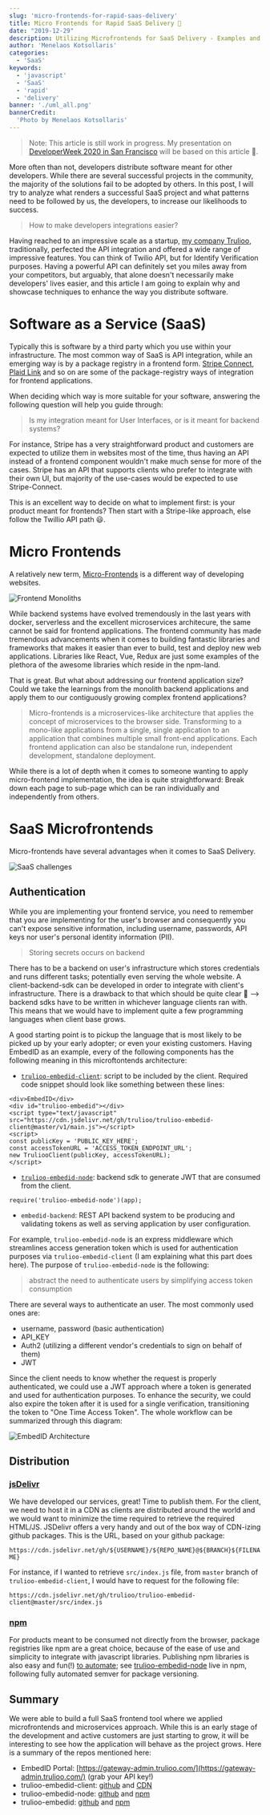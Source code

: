 ```yaml
---
slug: 'micro-frontends-for-rapid-saas-delivery'
title: Micro Frontends for Rapid SaaS Delivery 👾
date: "2019-12-29"
description: Utilizing Microfrontends for SaaS Delivery - Examples and real life implementations
author: 'Menelaos Kotsollaris'
categories:
  - 'SaaS'
keywords:
  - 'javascript'
  - 'SaaS'
  - 'rapid'
  - 'delivery'
banner: './uml_all.png'
bannerCredit:
  'Photo by Menelaos Kotsollaris'
---
```

> Note: This article is still work in progress.
> My presentation on [DeveloperWeek 2020 in San Francisco](https://developerweek2020.sched.com/event/YYR5) will be based on this article 👾.

More often than not, developers distribute software meant for other developers. While there are several successful projects in the community, the majority of the solutions fail to be adopted by others. In this post, I will try to analyze what renders a successful SaaS project and what patterns need to be followed by us, the developers, to increase our likelihoods to success. 

> How to make developers integrations easier?

Having reached to an impressive scale as a startup, [my company Trulioo](https://www.trulioo.com/), traditionally, perfected the API integration and offered a wide range of impressive features. You can think of Twilio API, but for Identify Verification purposes. Having a powerful API can definitely set you miles away from your competitors, but arguably, that alone doesn't necessarily make developers' lives easier, and this article I am going to explain why and showcase techniques to enhance the way you distribute software.

# Software as a Service (SaaS)

Typically this is software by a third party which you use within your infrastructure. The most common way of SaaS is API integration, while an emerging way is by a package registry in a frontend form. [Stripe Connect](https://stripe.com/en-ca/connect), [Plaid Link](https://plaid.com/docs/quickstart/) and so on are some of the package-registry ways of integration for frontend applications.

When deciding which way is more suitable for your software, answering the following question will help you guide through:

> Is my integration meant for User Interfaces, or is it meant for backend systems?

For instance, Stripe has a very straightforward product and customers are expected to utilize them in websites most of the time, thus having an API instead of a frontend component wouldn't make much sense for more of the cases. Stripe has an API that supports clients who prefer to integrate with their own UI, but majority of the use-cases would be expected to use Stripe-Connect.

This is an excellent way to decide on what to implement first: is your product meant for frontends? Then start with a Stripe-like approach, else follow the Twillio API path 😃.

# Micro Frontends

A relatively new term, [Micro-Frontends](https://micro-frontends.org/) is a different way of developing websites.

![Frontend Monoliths](./monolithic-frontends.png)

While backend systems have evolved tremendously in the last years with docker, serverless and the excellent microservices architecure, the same cannot be said for frontend applications. The frontend community has made tremendous advancements when it comes to building fantastic libraries and frameworks that makes it easier than ever to build, test and deploy new web applications. Libraries like React, Vue, Redux are just some examples of the plethora of the awesome libraries which reside in the npm-land.

That is great. But what about addressing our frontend application size? Could we take the learnings from the monolith backend applications and apply them to our contiguously growing complex frontend applications?

> Micro-frontends is a microservices-like architecture that applies the concept of microservices to the browser side. Transforming to a mono-like applications from a single, single application to an application that combines multiple small front-end applications. Each frontend application can also be standalone run, independent development, standalone deployment.

While there is a lot of depth when it comes to someone wanting to apply micro-frontend implementation, the idea is quite straightforward: Break down each page to sub-page which can be ran individually and independently from others.

# SaaS Microfrontends

Micro-frontends have several advantages when it comes to SaaS Delivery.

![SaaS challenges](./saas_challenges.png)

## Authentication
While you are implementing your frontend service, you need to remember that you are implementing for the user's browser and consequently you can't expose sensitive information, including username, passwords, API keys nor user's personal identity information (PII).

> Storing secrets occurs on backend

There has to be a backend on user's infrastructure which stores credentials and runs different tasks; potentially even serving the whole website. A client-backend-sdk can be developed in order to integrate with client's infrastructure. There is a drawback to that which should be quite clear 🤔 --> backend sdks have to be written in whichever language clients ran with. This means that we would have to implement quite a few programming languages when client base grows.

A good starting point is to pickup the language that is most likely to be picked up by your early adopter; or even your existing customers. Having EmbedID as an example, every of the following components has the following meaning in this microftontends architecture:

- [`trulioo-embedid-client`](https://github.com/Trulioo/trulioo-embedid-client): script to be included by the client. Required code snippet should look like something between these lines:
```
<div>EmbedID</div>
<div id="trulioo-embedid"></div>
<script type="text/javascript" src="https://cdn.jsdelivr.net/gh/trulioo/trulioo-embedid-client@master/v1/main.js"></script>
<script>
const publicKey = 'PUBLIC_KEY_HERE';
const accessTokenURL = 'ACCESS_TOKEN_ENDPOINT_URL';
new TruliooClient(publicKey, accessTokenURL);
</script>
```
- [`trulioo-embedid-node`](https://github.com/Trulioo/trulioo-embedid-node): backend sdk to generate JWT that are consumed from the client.
```
require('trulioo-embedid-node')(app);
```
- `embedid-backend`: REST API backend system to be producing and validating tokens as well as serving application by user configuration.

For example, `trulioo-embedid-node` is an express middleware which streamlines access generation token which is used for authentication purposes via `trulioo-embedid-client` (I am explaining what this part does here). The purpose of `trulioo-embedid-node` is the following:

> abstract the need to authenticate users by simplifying access token consumption

There are several ways to authenticate an user. The most commonly used ones are:

- username, password (basic authentication)
- API_KEY
- Auth2 (utilizing a different vendor's credentials to sign on behalf of them)
- JWT

Since the client needs to know whether the request is properly authenticated, we could use a JWT approach where a token is generated and used for authentication purposes. To enhance the security, we could also expire the token after it is used for a single verification, transitioning the token to "One Time Access Token". The whole workflow can be summarized through this diagram:

![EmbedID Architecture](./embedid-architecture.png)

## Distribution

### [jsDelivr](https://www.jsdelivr.com/)

We have developed our services, great! Time to publish them. For the client, we need to host it in a CDN as clients are distributed around the world and we would want to minimize the time required to retrieve the required HTML/JS. JSDelivr offers a very handy and out of the box way of CDN-izing github packages. This is the URL, based on your github package:

`https://cdn.jsdelivr.net/gh/${USERNAME}/${REPO_NAME}@${BRANCH}${FILENAME}`

For instance, if I wanted to retrieve `src/index.js` file, from `master` branch of `trulioo-embedid-client`, I would have to request for the following file:

`https://cdn.jsdelivr.net/gh/trulioo/trulioo-embedid-client@master/src/index.js`

### [npm](https://www.npmjs.com/)

For products meant to be consumed not directly from the browser, package registries like npm are a great choice, because of the ease of use and simplicity to integrate with javascript libraries. Publishing npm libraries is also easy and fun(!) [to automate](https://menelaos.dev/devweek-atx/); see [trulioo-embedid-node](https://www.npmjs.com/package/trulioo-embedid-node) live in npm, following fully automated semver for package versioning.

## Summary

We were able to build a full SaaS frontend tool where we applied microfrontends and microservices approach. While this is an early stage of the development and active customers are just starting to grow, it will be interesting to see how the application will behave as the project grows. Here is a summary of the repos mentioned here:

- EmbedID Portal: [https://gateway-admin.trulioo.com/](https://gateway-admin.trulioo.com/) (grab your API key!)
- trulioo-embedid-client: [github](https://github.com/Trulioo/trulioo-embedid-client) and [CDN](https://cdn.jsdelivr.net/gh/trulioo/trulioo-embedid-client@master/)
- trulioo-embedid-node: [github](https://github.com/Trulioo/trulioo-embedid-node) and [npm](https://www.npmjs.com/package/trulioo-embedid-node)
- trulioo-embedid: [github](https://github.com/trulioo/trulioo-react) and [npm](https://www.npmjs.com/package/trulioo-react)

